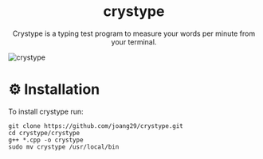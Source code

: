 <h1 align=center>crystype</h1>

<p align=center> Crystype is a typing test program to measure your words per minute from your terminal.</p>


![crystype](https://github.com/joang29/crystype/assets/85022759/abcc2742-943c-46fb-84a9-186ded63fa78)

# ⚙️ Installation 
To install crystype run:
```
git clone https://github.com/joang29/crystype.git
cd crystype/crystype
g++ *.cpp -o crystype
sudo mv crystype /usr/local/bin
```
